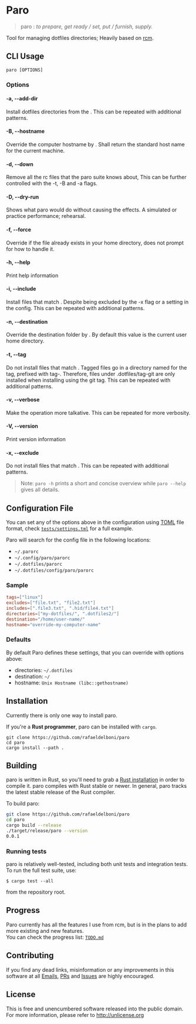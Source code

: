 # Paro
> paro : _to prepare, get ready / set, put / furnish, supply._  

Tool for managing dotfiles directories; Heavily based on [rcm](http://thoughtbot.github.io/rcm).

## CLI Usage
`paro [OPTIONS]`

### Options

#### -a, --add-dir <folder-pattern>
Install dotfiles directories from the <folder-pattern>. This can be repeated with
additional patterns.

#### -B, --hostname <name>
Override the computer hostname by <name>. Shall return the standard host name for the
current machine.

#### -d, --down
Remove all the rc files that the paro suite knows about, This can be further controlled
with the -t, -B and -a flags.

#### -D, --dry-run
Shows what paro would do without causing the effects. A simulated or practice
performance; rehearsal.

#### -f, --force
Override if the file already exists in your home directory, does not prompt for how to
handle it.

#### -h, --help
Print help information

#### -i, --include <file-pattern>
Install files that match <file-pattern>. Despite being excluded by the -x flag or a
setting in the config.
This can be repeated with additional patterns.

#### -n, --destination <folder-name>
Override the destination folder by <folder-name>. By default this value is the current
user home directory.

#### -t, --tag <tag>
Do not install files that match <file-pattern>. Tagged files go in a directory named for
the tag, prefixed with tag-. Therefore, files under .dotfiles/tag-git are only installed
when installing using the git tag. This can be repeated with additional patterns.

#### -v, --verbose
Make the operation more talkative. This can be repeated for more verbosity.

#### -V, --version
Print version information

#### -x, --exclude <file-pattern>
Do not install files that match <file-pattern>. This can be repeated with additional
patterns.

> Note: `paro -h` prints a short and concise overview while `paro --help` gives all details.

## Configuration File
You can set any of the options above in the configuration using [TOML](https://github.com/toml-lang/toml) file format, check [`tests/settings.tml`](tests/settings.tml) for a full example. 

Paro will search for the config file in the following locations: 
- `~/.parorc` 
- `~/.config/paro/parorc`
- `~/.dotfiles/parorc`
- `~/.dotfiles/config/paro/parorc`

### Sample
```toml
tags=["linux"]
excludes=["file.txt", "file2.txt"]
includes=[".file3.txt", ".hid/file4.txt"]
directories=["my-dotfiles/", ".dotfiles2/"]
destination="/home/user-name/"
hostname="override-my-computer-name"
```

### Defaults
By default Paro defines these settings, that you can override with options above:
- directories: `~/.dotfiles`
- destination: `~/`
- hostname: `Unix Hostname (libc::gethostname)`

## Installation
Currently there is only one way to install paro.

If you're a **Rust programmer**, paro can be installed with `cargo`.
```
git clone https://github.com/rafaeldelboni/paro
cd paro
cargo install --path .
```

## Building

paro is written in Rust, so you'll need to grab a
[Rust installation](https://www.rust-lang.org/) in order to compile it.
paro compiles with Rust stable or newer. In general, paro tracks
the latest stable release of the Rust compiler.

To build paro:

```bash
git clone https://github.com/rafaeldelboni/paro
cd paro
cargo build --release
./target/release/paro --version
0.0.1
```
### Running tests

paro is relatively well-tested, including both unit tests and integration
tests. To run the full test suite, use:

```
$ cargo test --all
```

from the repository root.

## Progress
Paro currently has all the features I use from rcm, but is in the plans to add more existing and new features.  
You can check the progress list: [`TODO.md`](TODO.md)

## Contributing
If you find any dead links, misinformation or any improvements in this software at all [Emails](https://github.com/rafaeldelboni), [PRs](https://github.com/rafaeldelboni/paro/pulls) and [Issues](https://github.com/rafaeldelboni/paro/issues) are highly encouraged.

## License
This is free and unencumbered software released into the public domain.  
For more information, please refer to <http://unlicense.org>
